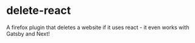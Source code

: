 # delete-react
A firefox plugin that deletes a website if it uses react - it even works with Gatsby and Next!

